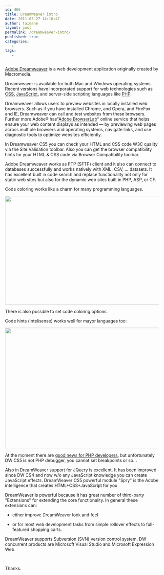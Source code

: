 ```yaml
---
id: 406
title: DreamWeaver intro
date: 2011-05-27 14:10:47
author: taimane
layout: post
permalink: /dreamweaver-intro/
published: true
categories:
   -
tags:
   -
---
```

<a title="Adobe Dreamweaver" href="http://www.adobe.com/products/dreamweaver.html">Adobe Dreamweaver</a> is a web development application originally created by Macromedia.

Dreamweaver is available for both Mac and Windows operating systems. Recent versions have incorporated support for web technologies such as <a title="CSS" href="http://en.wikipedia.org/wiki/Cascading_Style_Sheets">CSS</a>, <a title="JavaScript" href="http://en.wikipedia.org/wiki/JavaScript">JavaScript</a>, and server-side scripting languages like <a title="PHP" href="http://en.wikipedia.org/wiki/PHP">PHP</a>.



Dreamweaver allows users to preview websites in locally installed web browsers. Such as if you have installed Chrome, and Opera, and FireFox and IE, Dreamweaver can call and test websites from these browsers. Further more Adobe® has"<a title="Adobe BrowserLab" href="https://browserlab.adobe.com/en-us/features.html">Adobe BrowserLab</a>" online service that helps ensure your web content displays as intended — by previewing web pages across multiple browsers and operating systems, navigate links, and use diagnostic tools to optimize websites efficiently.



In Dreamweaver CS5 you can check your HTML and CSS code W3C quality via the Site Validation toolbar. Also you can get the browser compatibility hints for your HTML &amp; CSS code via Browser Compatibility toolbar.



Adobe Dreamweaver works as FTP (SFTP) client and it also can connect to databases successfully and works natively with XML, CSV, ... datasets. It has excellent built in code search and replace functionality not only for static web sites but also for the dynamic web sites built in PHP, ASP, or CF.



Code coloring works like a charm for many programming languages.

<img class="alignnone size-full wp-image-420" title="codecoloring" src="https://programming-review.com/wp-content/uploads/2011/05/codecoloring.png" alt="" width="659" height="355" />

There is also possible to set code coloring options.



Code hints (intelisense) works well for mayor languages too:

<img class="alignnone size-full wp-image-421" title="codehints" src="https://programming-review.com/wp-content/uploads/2011/05/codehints.png" alt="" width="558" height="394" />



At the moment there are <a rel="nofollow" href="http://foundationphp.com/blog/2010/04/12/dreamweaver-cs5-is-good-news-for-php-devs/">good news for PHP developers</a>, but unfortunately DW CS5 is not PHP debugger, you cannot set breakpoints or so...



Also in DreamWeaver support for JQuery is excellent. It has been improved since DW CS4 and now w/o any JavaScript knowledge you can create JavaScript effects. DreamWeaver CS5 powerful module "Spry" is the Adobe intelligence that creates HTML+CSS+JavaScript for you.



DreamWeaver is powerful because it has great number of third-party "Extensions" for extending the core functionality. In general these extensions can:

* either improve DreamWeaver look and feel

* or for most web development tasks from simple rollover effects to full-featured shopping carts.



DreamWeaver supports Subversion (SVN) version control system. DW concurrent products are Microsoft Visual Studio and Microsoft Expression Web.



&nbsp;



Thanks.  

